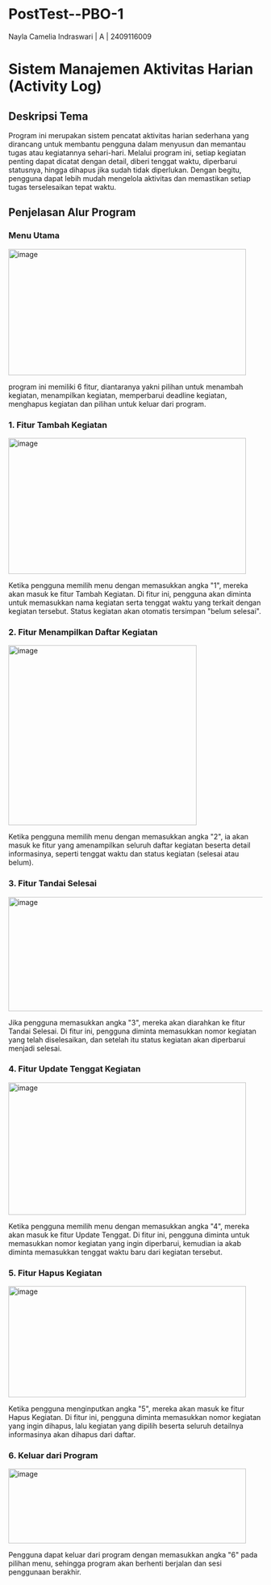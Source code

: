 # PostTest--PBO-1
Nayla Camelia Indraswari | A | 2409116009

# Sistem Manajemen Aktivitas Harian (Activity Log)
## Deskripsi Tema
Program ini merupakan sistem pencatat aktivitas harian sederhana yang dirancang untuk membantu pengguna dalam menyusun dan memantau tugas atau kegiatannya sehari-hari. Melalui program ini, setiap kegiatan penting dapat dicatat dengan detail, diberi tenggat waktu, diperbarui statusnya, hingga dihapus jika sudah tidak diperlukan. Dengan begitu, pengguna dapat lebih mudah mengelola aktivitas dan memastikan setiap tugas terselesaikan tepat waktu.
## Penjelasan Alur Program
### Menu Utama

<img width="471" height="250" alt="image" src="https://github.com/user-attachments/assets/81a20764-64dc-48e1-a1ca-4b34da29a567" />

program ini memiliki 6 fitur, diantaranya yakni pilihan untuk menambah kegiatan, menampilkan kegiatan, memperbarui deadline kegiatan, menghapus kegiatan dan pilihan untuk keluar dari program.

### 1. Fitur Tambah Kegiatan
<img width="471" height="269" alt="image" src="https://github.com/user-attachments/assets/87f187d9-e42c-4784-87e1-d52bd62f9879" />

Ketika pengguna memilih menu dengan memasukkan angka "1", mereka akan masuk ke fitur Tambah Kegiatan. Di fitur ini, pengguna akan diminta untuk memasukkan nama kegiatan serta tenggat waktu yang terkait dengan kegiatan tersebut. Status kegiatan akan otomatis tersimpan "belum selesai".

### 2. Fitur Menampilkan Daftar Kegiatan
<img width="373" height="356" alt="image" src="https://github.com/user-attachments/assets/ca39b2e8-1ed7-4e7b-bb16-b8a04f2d559e" />

Ketika pengguna memilih menu dengan memasukkan angka "2", ia akan masuk ke fitur yang amenampilkan seluruh daftar kegiatan beserta detail informasinya, seperti tenggat waktu dan status kegiatan (selesai atau belum).

### 3. Fitur Tandai Selesai
<img width="513" height="226" alt="image" src="https://github.com/user-attachments/assets/e9166533-5500-43b4-9c51-f3891b0f8113" />

Jika pengguna memasukkan angka "3", mereka akan diarahkan ke fitur Tandai Selesai. Di fitur ini, pengguna diminta memasukkan nomor kegiatan yang telah diselesaikan, dan setelah itu status kegiatan akan diperbarui menjadi selesai.

### 4. Fitur Update Tenggat Kegiatan
<img width="471" height="262" alt="image" src="https://github.com/user-attachments/assets/c937f3bd-476d-4367-a69e-e60740dd85d0" />

Ketika pengguna memilih menu dengan memasukkan angka "4", mereka akan masuk ke fitur Update Tenggat. Di fitur ini, pengguna diminta untuk memasukkan nomor kegiatan yang ingin diperbarui, kemudian ia akab diminta memasukkan tenggat waktu baru dari kegiatan tersebut.

### 5. Fitur Hapus Kegiatan
<img width="471" height="220" alt="image" src="https://github.com/user-attachments/assets/447f12b0-9b80-4fa2-9ecc-ad0a20d10eae" />

Ketika pengguna menginputkan angka "5", mereka akan masuk ke fitur Hapus Kegiatan. Di fitur ini, pengguna diminta memasukkan nomor kegiatan yang ingin dihapus, lalu kegiatan yang dipilih beserta seluruh detailnya informasinya akan dihapus dari daftar.

### 6. Keluar dari Program
<img width="471" height="148" alt="image" src="https://github.com/user-attachments/assets/6a228983-80a2-45c2-ba80-b6a3f686c653" />

Pengguna dapat keluar dari program dengan memasukkan angka "6" pada pilihan menu, sehingga program akan berhenti berjalan dan sesi penggunaan berakhir.







